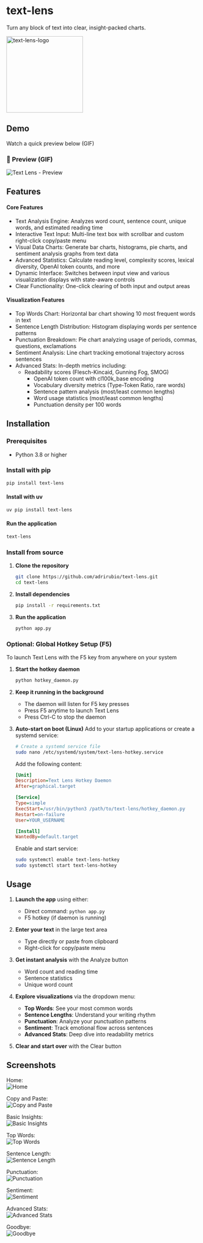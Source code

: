 # text-lens
Turn any block of text into clear, insight-packed charts.

<p align="left">
  <img src="text-lens-logo.png"
       alt="text-lens-logo"
       width="200">
</p>

## Demo

Watch a quick preview below (GIF)

### 🔹 Preview (GIF)
![Text Lens - Preview](https://github.com/adrirubio/demo-files/raw/main/text-lens-demo.gif)

## Features

#### Core Features
- Text Analysis Engine: Analyzes word count, sentence count, unique words, and estimated reading time
- Interactive Text Input: Multi-line text box with scrollbar and custom right-click copy/paste menu
- Visual Data Charts: Generate bar charts, histograms, pie charts, and sentiment analysis graphs from text data
- Advanced Statistics: Calculate reading level, complexity scores, lexical diversity, OpenAI token counts, and more
- Dynamic Interface: Switches between input view and various visualization displays with state-aware controls
- Clear Functionality: One-click clearing of both input and output areas

#### Visualization Features
- Top Words Chart: Horizontal bar chart showing 10 most frequent words in text
- Sentence Length Distribution: Histogram displaying words per sentence patterns
- Punctuation Breakdown: Pie chart analyzing usage of periods, commas, questions, exclamations
- Sentiment Analysis: Line chart tracking emotional trajectory across sentences
- Advanced Stats: In-depth metrics including:
  - Readability scores (Flesch-Kincaid, Gunning Fog, SMOG)
    - OpenAI token count with cl100k_base encoding
    - Vocabulary diversity metrics (Type-Token Ratio, rare words)
    - Sentence pattern analysis (most/least common lengths)
    - Word usage statistics (most/least common lengths)
    - Punctuation density per 100 words

## Installation

### Prerequisites
- Python 3.8 or higher

### Install with pip
```bash
pip install text-lens
```

#### Install with uv
```bash
uv pip install text-lens
```

#### Run the application
```bash
text-lens
```

### Install from source

1. **Clone the repository**
   ```bash
   git clone https://github.com/adrirubio/text-lens.git
   cd text-lens
   ```

2. **Install dependencies**
   ```bash
   pip install -r requirements.txt
   ```

3. **Run the application**
   ```bash
   python app.py
   ```

### Optional: Global Hotkey Setup (F5)

To launch Text Lens with the F5 key from anywhere on your system

1. **Start the hotkey daemon**
   ```bash
   python hotkey_daemon.py
   ```

2. **Keep it running in the background**
   - The daemon will listen for F5 key presses
   - Press F5 anytime to launch Text Lens
   - Press Ctrl-C to stop the daemon

3. **Auto-start on boot (Linux)**
   Add to your startup applications or create a systemd service:
   ```bash
   # Create a systemd service file
   sudo nano /etc/systemd/system/text-lens-hotkey.service
   ```
   Add the following content:
   ```ini
   [Unit]
   Description=Text Lens Hotkey Daemon
   After=graphical.target

   [Service]
   Type=simple
   ExecStart=/usr/bin/python3 /path/to/text-lens/hotkey_daemon.py
   Restart=on-failure
   User=YOUR_USERNAME

   [Install]
   WantedBy=default.target
   ```
   Enable and start service:
   ```bash
   sudo systemctl enable text-lens-hotkey
   sudo systemctl start text-lens-hotkey
   ```
## Usage

1. **Launch the app** using either:
    - Direct command: `python app.py`
    - F5 hotkey (if daemon is running)

2. **Enter your text** in the large text area
   - Type directly or paste from clipboard
   - Right-click for copy/paste menu

3. **Get instant analysis** with the Analyze button
   - Word count and reading time
   - Sentence statistics
   - Unique word count

4. **Explore visualizations** via the dropdown menu:
   - **Top Words**: See your most common words
   - **Sentence Lengths**: Understand your writing rhythm
   - **Punctuation**: Analyze your punctuation patterns
   - **Sentiment**: Track emotional flow across sentences
   - **Advanced Stats**: Deep dive into readability metrics

5. **Clear and start over** with the Clear button

## Screenshots

Home:<br>
![Home](https://raw.githubusercontent.com/adrirubio/demo-files/main/text-lens-screenshots/home.png)

Copy and Paste:<br>
![Copy and Paste](https://raw.githubusercontent.com/adrirubio/demo-files/main/text-lens-screenshots/copy-paste.png)

Basic Insights:<br>
![Basic Insights](https://raw.githubusercontent.com/adrirubio/demo-files/main/text-lens-screenshots/basic-insights.png)

Top Words:<br>
![Top Words](https://raw.githubusercontent.com/adrirubio/demo-files/main/text-lens-screenshots/top-words.png)

Sentence Length:<br>
![Sentence Length](https://raw.githubusercontent.com/adrirubio/demo-files/main/text-lens-screenshots/sentence-length.png)

Punctuation:<br>
![Punctuation](https://raw.githubusercontent.com/adrirubio/demo-files/main/text-lens-screenshots/punctuation.png)

Sentiment:<br>
![Sentiment](https://raw.githubusercontent.com/adrirubio/demo-files/main/text-lens-screenshots/sentiment.png)

Advanced Stats:<br>
![Advanced Stats](https://raw.githubusercontent.com/adrirubio/demo-files/main/text-lens-screenshots/advanced-stats.png)

Goodbye:<br>
![Goodbye](https://raw.githubusercontent.com/adrirubio/demo-files/main/text-lens-screenshots/goodbye.png)

